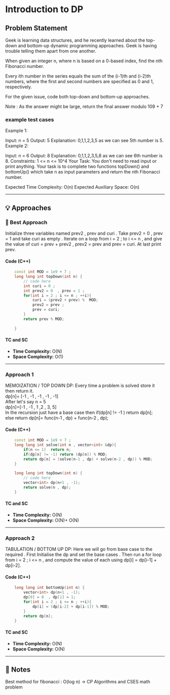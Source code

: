 # Introduction to DP


## Problem Statement

Geek is learning data structures, and he recently learned about the top-down and bottom-up dynamic programming approaches. Geek is having trouble telling them apart from one another.

When given an integer n, where n is based on a 0-based index, find the nth Fibonacci number.

Every ith number in the series equals the sum of the (i-1)th and (i-2)th numbers, where the first and second numbers are specified as 0 and 1, respectively.

For the given issue, code both top-down and bottom-up approaches.

Note : As the answer might be large, return the final answer modulo 109 + 7

### example test cases

Example 1:

Input:
n = 5
Output: 5
Explanation: 0,1,1,2,3,5 as we can see 5th number is 5.
Example 2:

Input:
n = 6
Output: 8
Explanation: 0,1,1,2,3,5,8 as we can see 6th number is 8.
Constraints:
1 <= n <= 10^4
Your Task:
You don't need to read input or print anything. Your task is to complete two functions topDown() and bottomUp() which take n as input parameters and return the nth Fibonacci number.

Expected Time Complexity: O(n)
Expected Auxiliary Space: O(n)

---
## 💡 Approaches

### 📌 Best Approach 
Initialize three variables named prev2 , prev and curi . Take prev2 = 0 , prev = 1 and take curi as empty . Iterate on a loop from i = 2 ; to i <= n , and give the value of curi = prev + prev2 , prev2 = prev and prev = curi. At last print prev.
#### Code (C++)
```cpp
    const int MOD = 1e9 + 7 ;
    long long int topDown(int n) {
        // code here
        int curi = 0 ; 
        int prev2 = 0  , prev = 1 ;
        for(int i = 2 ; i <= n ; ++i){
            curi = (prev2 + prev) %  MOD;
            prev2 = prev ;
            prev = curi;
        }
        return prev % MOD;
        
    }
```
#### TC and SC
- **Time Complexity:** O(N)
- **Space Complexity:** O(1)

---

### Approach 1
MEMOIZATION / TOP DOWN DP: Every time a problem is solved store it then return it. 
<br>
dp[n]= [-1 , -1 , -1 , -1 , -1]
<br>
After let's say n = 5 <br>
dp[n]=[-1 , -1 , 1 ,2 , 3, 5]
<br>
In the recursion just have a base case then if(dp[n] != -1 ) return dp[n];
<br>
else return dp[n]= func(n-1 , dp) + func(n-2 , dp);
#### Code (C++)
```cpp
    const int MOD = 1e9 + 7 ;
    long long int solve(int n , vector<int> &dp){
        if(n <= 1)  return n;
        if(dp[n] != -1) return (dp[n]) % MOD;
        return dp[n] = (solve(n-1 , dp) + solve(n-2 , dp)) % MOD;
    }
    
    long long int topDown(int n) {
        // code here
        vector<int> dp(n+1 , -1);
        return solve(n , dp);
    }
```
#### TC and SC
- **Time Complexity:** O(N)
- **Space Complexity:** O(N)+ O(N)

---

### Approach 2
TABULATION / BOTTOM UP DP: Here we will go from base case to the required . First Initialise the dp and set the base cases . Then run a for loop from i = 2 ; i <= n , and compute the value of each using dp[i] = dp[i-1] + dp[i-2]. 
#### Code (C++)
```cpp
    long long int bottomUp(int n) {
        vector<int> dp(n+1 , -1);
        dp[0] = 0  , dp[1] = 1;
        for(int i = 2 ; i <= n ; ++i){
            dp[i] = (dp[i-2] + dp[i-1]) % MOD;
        }
        return dp[n];
    }
```
#### TC and SC
- **Time Complexity:** O(N) 
- **Space Complexity:** O(N) 

---

## 📝 Notes
Best method for fibonacci : O(log n) -> CP Algorithms and CSES math problem
